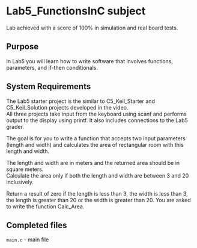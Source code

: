 # Lab5_FunctionsInC subject

Lab achieved with a score of 100% in simulation and real board tests.

## Purpose

In Lab5 you will learn how to write software that involves functions, parameters, and if-then conditionals.

## System Requirements

The Lab5 starter project is the similar to C5_Keil_Starter and C5_Keil_Solution projects developed in the video. \
All three projects take input from the keyboard using scanf and performs output to the display using printf. It also includes connections to the Lab5 grader. 

The goal is for you to write a function that accepts two input parameters (length and width) and calculates the area of rectangular room with this length and width. 

The length and width are in meters and the returned area should be in square meters. \
Calculate the area only if both the length and width are between 3 and 20 inclusively. 

Return a result of zero if the length is less than 3, the width is less than 3, the length is greater than 20 or the width is greater than 20. You are asked to write the function Calc_Area.

## Completed files

`main.c` - main file
